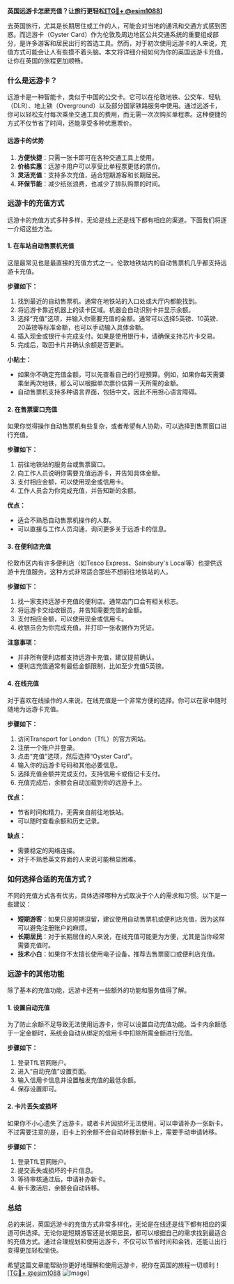 **英国远游卡怎麽充值？让旅行更轻松[[TG💪+ @esim1088](https://t.me/s/esim1088)]**

去英国旅行，尤其是长期居住或工作的人，可能会对当地的通讯和交通方式感到困惑。而远游卡（Oyster Card）作为伦敦及周边地区公共交通系统的重要组成部分，是许多游客和居民出行的首选工具。然而，对于初次使用远游卡的人来说，充值方式可能会让人有些摸不着头脑。本文将详细介绍如何为你的英国远游卡充值，让你在英国的旅程更加顺畅。

### **什么是远游卡？**
远游卡是一种智能卡，类似于中国的公交卡。它可以在伦敦地铁、公交车、轻轨（DLR）、地上铁（Overground）以及部分国家铁路服务中使用。通过远游卡，你可以轻松支付每次乘坐交通工具的费用，而无需一次次购买单程票。这种便捷的方式不仅节省了时间，还能享受多种优惠票价。

#### **远游卡的优势**
1. **方便快捷**：只需一张卡即可在各种交通工具上使用。
2. **价格实惠**：远游卡用户可以享受比单程票更低的票价。
3. **灵活充值**：支持多次充值，适合短期游客和长期居民。
4. **环保节能**：减少纸张浪费，也减少了排队购票的时间。

### **远游卡的充值方式**
远游卡的充值方式多种多样，无论是线上还是线下都有相应的渠道。下面我们将逐一介绍这些方法。

#### **1. 在车站自动售票机充值**
这是最常见也是最直接的充值方式之一。伦敦地铁站内的自动售票机几乎都支持远游卡充值。

**步骤如下：**
1. 找到最近的自动售票机。通常在地铁站的入口处或大厅内都能找到。
2. 将远游卡靠近机器上的读卡区域。机器会自动识别卡并显示余额。
3. 选择“充值”选项，并输入你需要充值的金额。通常可以选择5英镑、10英镑、20英镑等标准金额，也可以手动输入具体金额。
4. 插入现金或银行卡完成支付。如果是使用银行卡，请确保支持芯片卡交易。
5. 完成后，取回卡片并确认余额是否更新。

**小贴士：**
- 如果你不确定充值金额，可以先查看自己的行程预算。例如，如果你每天需要乘坐两次地铁，那么可以根据单次票价估算一天所需的金额。
- 自动售票机支持多种语言界面，包括中文，因此不用担心语言障碍。

#### **2. 在售票窗口充值**
如果你觉得操作自动售票机有些复杂，或者希望有人协助，可以选择到售票窗口进行充值。

**步骤如下：**
1. 前往地铁站的服务台或售票窗口。
2. 向工作人员说明你需要充值远游卡，并告知具体金额。
3. 支付相应金额，可以使用现金或信用卡。
4. 工作人员会为你完成充值，并告知新的余额。

**优点：**
- 适合不熟悉自动售票机操作的人群。
- 可以直接与工作人员沟通，询问更多关于远游卡的信息。

#### **3. 在便利店充值**
伦敦市区内有许多便利店（如Tesco Express、Sainsbury's Local等）也提供远游卡充值服务。这种方式非常适合那些不想前往地铁站的人。

**步骤如下：**
1. 找一家支持远游卡充值的便利店。通常店门口会有相关标志。
2. 将远游卡交给收银员，并告知需要充值的金额。
3. 支付相应金额，可以使用现金或信用卡。
4. 收银员会为你完成充值，并打印一张收据作为凭证。

**注意事项：**
- 并非所有便利店都支持远游卡充值，建议提前确认。
- 便利店充值通常有最低金额限制，比如至少充值5英镑。

#### **4. 在线充值**
对于喜欢在线操作的人来说，在线充值是一个非常方便的选择。你可以在家中随时随地为远游卡充值。

**步骤如下：**
1. 访问Transport for London（TfL）的官方网站。
2. 注册一个账户并登录。
3. 点击“充值”选项，然后选择“Oyster Card”。
4. 输入你的远游卡号码和其他必要信息。
5. 选择充值金额并完成支付。支持信用卡或借记卡支付。
6. 充值完成后，余额会自动加载到你的远游卡上。

**优点：**
- 节省时间和精力，无需亲自前往地铁站。
- 可以随时查看余额和历史记录。

**缺点：**
- 需要稳定的网络连接。
- 对于不熟悉英文界面的人来说可能稍显困难。

### **如何选择合适的充值方式？**
不同的充值方式各有优劣，具体选择哪种方式取决于个人的需求和习惯。以下是一些建议：

- **短期游客**：如果只是短期逗留，建议使用自动售票机或便利店充值，因为这样可以避免注册账户的麻烦。
- **长期居民**：对于长期居住的人来说，在线充值可能更为方便，尤其是当你经常需要充值时。
- **技术小白**：如果你不太擅长使用电子设备，推荐去售票窗口或便利店充值。

### **远游卡的其他功能**
除了基本的充值功能，远游卡还有一些额外的功能和服务值得了解。

#### **1. 设置自动充值**
为了防止余额不足导致无法使用远游卡，你可以设置自动充值功能。当卡内余额低于一定金额时，系统会自动从绑定的信用卡中扣除所需金额进行充值。

**步骤如下：**
1. 登录TfL官网账户。
2. 进入“自动充值”设置页面。
3. 输入信用卡信息并设置触发充值的最低余额。
4. 保存设置即可。

#### **2. 卡片丢失或损坏**
如果你不小心遗失了远游卡，或者卡片因损坏无法使用，可以申请补办一张新卡。不过需要注意的是，旧卡上的余额不会自动转移到新卡上，需要手动申请转移。

**步骤如下：**
1. 登录TfL官网账户。
2. 提交丢失或损坏的卡片信息。
3. 等待审核通过后，申请补办新卡。
4. 新卡激活后，余额会自动转移。

### **总结**
总的来说，英国远游卡的充值方式非常多样化，无论是在线还是线下都有相应的渠道可供选择。无论你是短期游客还是长期居民，都可以根据自己的需求找到最适合的充值方式。通过合理规划和使用远游卡，不仅可以节省时间和金钱，还能让出行变得更加轻松愉快。

希望这篇文章能帮助你更好地理解和使用远游卡，祝你在英国的旅程一切顺利！[[TG💪+ @esim1088](https://t.me/s/esim1088) ![Image](https://i.postimg.cc/4NQfJmqS/Snipaste-2025-05-13-00-14-12.png)]